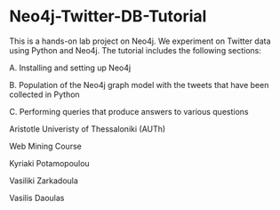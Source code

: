 # Neo4j-Twitter-DB-Tutorial

This is a hands-on lab project on Neo4j. We experiment on Twitter data using Python and Neo4j. The tutorial includes the following sections:

A. Installing and setting up Neo4j

B. Population of the Neo4j graph model with the tweets that have been collected in Python

C. Performing queries that produce answers to various questions 


Aristotle Univeristy of Thessaloniki (AUTh)

Web Mining Course

Kyriaki Potamopoulou

Vasiliki Zarkadoula

Vasilis Daoulas
